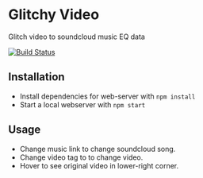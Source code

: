 # Glitchy Video

Glitch video to soundcloud music EQ data

[![Build Status](https://travis-ci.org/konsumer/vidglitch.png?branch=master)](https://travis-ci.org/konsumer/vidglitch)

## Installation

* Install dependencies for web-server with `npm install`
* Start a local webserver with `npm start`


## Usage

* Change music link to change soundcloud song.
* Change video tag to to change video.
* Hover to see original video in lower-right corner.